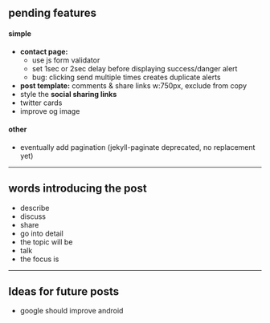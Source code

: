 ## pending features

#### simple
- **contact page:**
	- use js form validator
	- set 1sec or 2sec delay before displaying success/danger alert
	- bug: clicking send multiple times creates duplicate alerts
- **post template:** comments & share links w:750px, exclude from copy
- style the **social sharing links**
- twitter cards
- improve og image

#### other
- eventually add pagination (jekyll-paginate deprecated, no replacement yet)

___

## words introducing the post

- describe
- discuss
- share
- go into detail
- the topic will be
- talk
- the focus is

___

## Ideas for future posts

- google should improve android
